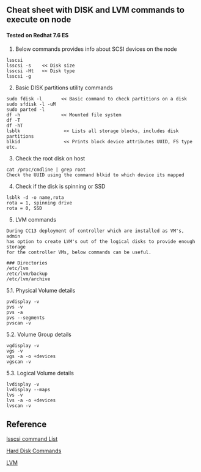 ## Cheat sheet with DISK and LVM commands to execute on node
#### Tested on Redhat 7.6 ES

1. Below commands provides info about SCSI devices on the node
```
lsscsi
lsscsi -s    << Disk size
lsscsi -Ht   << Disk type
lsscsi -g 
```
2. Basic DISK partitions utility commands
```
sudo fdisk -l       << Basic command to check partitions on a disk
sudo sfdisk -l -uM
sudo parted -l
df -h               << Mounted file system
df -T
df -hT
lsblk                << Lists all storage blocks, includes disk partitions
blkid                << Prints block device attributes UUID, FS type etc.
```
3. Check the root disk on host
```
cat /proc/cmdline | grep root
Check the UUID using the command blkid to which device its mapped
``` 
4. Check if the disk is spinning or SSD 
```
lsblk -d -o name,rota
rota = 1, spinning drive
rota = 0, SSD
```
5. LVM commands
```
During CC13 deployment of controller which are installed as VM's, admin
has option to create LVM's out of the logical disks to provide enough storage
for the controller VMs, below commands can be useful.
```
```
### Directories
/etc/lvm
/etc/lvm/backup
/etc/lvm/archive
```
5.1. Physical Volume details
```
pvdisplay -v       
pvs -v
pvs -a
pvs --segments
pvscan -v
```
5.2. Volume Group details
```
vgdisplay -v
vgs -v
vgs -a -o +devices
vgscan -v
```       
5.3. Logical Volume details
```
lvdisplay -v
lvdisplay --maps
lvs -v
lvs -a -o +devices
lvscan -v
```

## Reference
[lsscsi command List](http://sg.danny.cz/scsi/lsscsi.html)

[Hard Disk Commands](https://www.binarytides.com/linux-command-check-disk-partitions/)

[LVM](http://www.datadisk.co.uk/html_docs/redhat/rh_lvm.htm)

